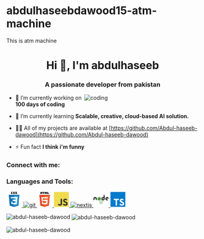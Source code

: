 # abdulhaseebdawood15-atm-machine
This is atm machine

<h1 align="center">Hi 👋, I'm abdulhaseeb</h1>
<h3 align="center">A passionate developer from pakistan</h3>

<p align="left"> <img align="right"
  alt="coding" width="300"  src="https://i.pinimg.com/originals/5b/ad/f7/5badf72a895a0a9d6ff371ef364d56af.gif" alt="soniyamuhammaddawood" /> </p>

- 🔭 I’m currently working on **100 days of coding**

- 🌱 I’m currently learning **Scalable, creative, cloud-based AI solution.**

- 👨‍💻 All of my projects are available at [https://github.com/Abdul-haseeb-dawood](https://github.com/Abdul-haseeb-dawood)

- ⚡ Fun fact **I think i'm funny**

<h3 align="left">Connect with me:</h3>
<p align="left">
</p>

<h3 align="left">Languages and Tools:</h3>
<p align="left"> <a href="https://www.w3schools.com/css/" target="_blank" rel="noreferrer"> <img src="https://raw.githubusercontent.com/devicons/devicon/master/icons/css3/css3-original-wordmark.svg" alt="css3" width="40" height="40"/> </a> <a href="https://git-scm.com/" target="_blank" rel="noreferrer"> <img src="https://www.vectorlogo.zone/logos/git-scm/git-scm-icon.svg" alt="git" width="40" height="40"/> </a> <a href="https://www.w3.org/html/" target="_blank" rel="noreferrer"> <img src="https://raw.githubusercontent.com/devicons/devicon/master/icons/html5/html5-original-wordmark.svg" alt="html5" width="40" height="40"/> </a> <a href="https://developer.mozilla.org/en-US/docs/Web/JavaScript" target="_blank" rel="noreferrer"> <img src="https://raw.githubusercontent.com/devicons/devicon/master/icons/javascript/javascript-original.svg" alt="javascript" width="40" height="40"/> </a> <a href="https://nextjs.org/" target="_blank" rel="noreferrer"> <img src="https://cdn.worldvectorlogo.com/logos/nextjs-2.svg" alt="nextjs" width="40" height="40"/> </a> <a href="https://nodejs.org" target="_blank" rel="noreferrer"> <img src="https://raw.githubusercontent.com/devicons/devicon/master/icons/nodejs/nodejs-original-wordmark.svg" alt="nodejs" width="40" height="40"/> </a> <a href="https://www.typescriptlang.org/" target="_blank" rel="noreferrer"> <img src="https://raw.githubusercontent.com/devicons/devicon/master/icons/typescript/typescript-original.svg" alt="typescript" width="40" height="40"/> </a> </p>

<p><img align="left" src="https://github-readme-stats.vercel.app/api/top-langs?username=abdul-haseeb-dawood&show_icons=true&locale=en&layout=compact" alt="abdul-haseeb-dawood" /></p>

<p>&nbsp;<img align="center" src="https://github-readme-stats.vercel.app/api?username=abdul-haseeb-dawood&show_icons=true&locale=en" alt="abdul-haseeb-dawood" /></p>

<p><img align="center" src="https://github-readme-streak-stats.herokuapp.com/?user=abdul-haseeb-dawood&" alt="abdul-haseeb-dawood" /></p>
